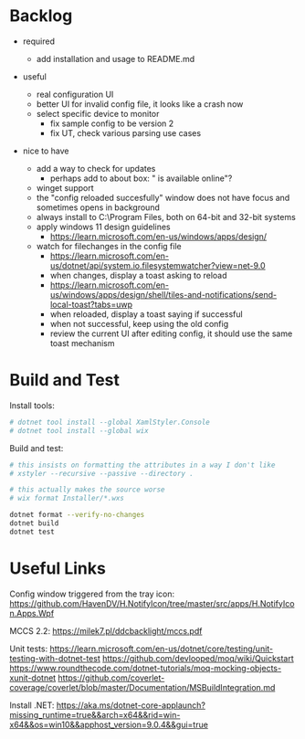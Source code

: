 Backlog
=======

- required
   - add installation and usage to README.md

- useful
   - real configuration UI
   - better UI for invalid config file, it looks like a crash now
   - select specific device to monitor
     - fix sample config to be version 2
     - fix UT, check various parsing use cases

- nice to have
   - add a way to check for updates
      - perhaps add to about box: "<version xyz> is available online"?
   - winget support
   - the "config reloaded succesfully" window does not have focus and sometimes opens in background
   - always install to C:\Program Files, both on 64-bit and 32-bit systems
   - apply windows 11 design guidelines
      - https://learn.microsoft.com/en-us/windows/apps/design/
   - watch for filechanges in the config file
      - https://learn.microsoft.com/en-us/dotnet/api/system.io.filesystemwatcher?view=net-9.0
      - when changes, display a toast asking to reload
      - https://learn.microsoft.com/en-us/windows/apps/design/shell/tiles-and-notifications/send-local-toast?tabs=uwp
      - when reloaded, display a toast saying if successful
      - when not successful, keep using the old config
      - review the current UI after editing config, it should use the same toast mechanism

Build and Test
==============

Install tools:
```sh
# dotnet tool install --global XamlStyler.Console
# dotnet tool install --global wix
```

Build and test:
```sh
# this insists on formatting the attributes in a way I don't like
# xstyler --recursive --passive --directory .

# this actually makes the source worse
# wix format Installer/*.wxs

dotnet format --verify-no-changes
dotnet build
dotnet test
```

Useful Links
============

Config window triggered from the tray icon:
https://github.com/HavenDV/H.NotifyIcon/tree/master/src/apps/H.NotifyIcon.Apps.Wpf

MCCS 2.2:
https://milek7.pl/ddcbacklight/mccs.pdf

Unit tests:
https://learn.microsoft.com/en-us/dotnet/core/testing/unit-testing-with-dotnet-test
https://github.com/devlooped/moq/wiki/Quickstart
https://www.roundthecode.com/dotnet-tutorials/moq-mocking-objects-xunit-dotnet
https://github.com/coverlet-coverage/coverlet/blob/master/Documentation/MSBuildIntegration.md

Install .NET:
https://aka.ms/dotnet-core-applaunch?missing_runtime=true&&arch=x64&&rid=win-x64&&os=win10&&apphost_version=9.0.4&&gui=true
